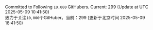 Committed to Following `10,000` GitHubers. Current: <!-- FOLLOWING_COUNT -->299<!-- FOLLOWING_COUNT --> (Update at UTC <!-- LAST_UPDATED -->2025-05-09 10:41:50<!-- LAST_UPDATED -->)<br>
致力于关注`10,000`个GitHuber。当前：<!-- FOLLOWING_COUNT -->299<!-- FOLLOWING_COUNT --> (更新于北京时间 <!-- LAST_UPDATED_CST -->2025-05-09 18:41:50<!-- LAST_UPDATED_CST -->)
